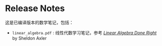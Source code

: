 # Release Notes

这是已编译版本的数学笔记，包括：

- `linear_algebra.pdf` : 线性代数学习笔记，参考 [*Linear Algebra Done Right*](https://linear.axler.net/) by Sheldon Axler
